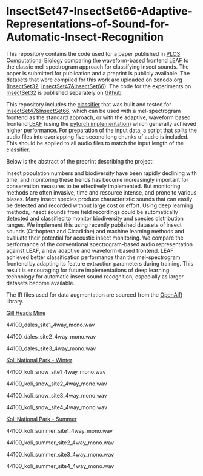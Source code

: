 # InsectSet47-InsectSet66-Adaptive-Representations-of-Sound-for-Automatic-Insect-Recognition

This repository contains the code used for a paper published in [PLOS Computational Biology](https://doi.org/10.1371/journal.pcbi.1011541) comparing the waveform-based frontend [LEAF](https://github.com/google-research/leaf-audio) to the classic mel-spectrogram approach for classifying insect sounds. The paper is submitted for publication and a preprint is publicly available. The datasets that were compiled for this work are uploaded on zenodo.org ([InsectSet32](https://zenodo.org/record/7072196), [InsectSet47&InsectSet66](https://zenodo.org/record/7828439)). The code for the experiments on [InsectSet32](https://zenodo.org/record/7072196) is published separately on [Github](https://github.com/mariusfaiss/InsectSet32-Adaptive-Representations-of-Sound-for-Automatic-Insect-Recognition).

This repository includes the [classifier](https://github.com/mariusfaiss/InsectSet47-InsectSet66-Adaptive-Representations-of-Sound-for-Automatic-Insect-Recognition/blob/main/LEAF_Mel_Model.py) that was built and tested for [InsectSet47&InsectSet66](https://zenodo.org/records/8252141), which can be used with a mel-spectrogram frontend as the standard approach, or with the adaptive, waveform based frontend [LEAF](https://github.com/google-research/leaf-audio) (using the [pytorch implementation](https://github.com/SarthakYadav/leaf-pytorch)) which generally achieved higher performance. For preparation of the input data, a [script that splits](https://github.com/mariusfaiss/InsectSet47-InsectSet66-Adaptive-Representations-of-Sound-for-Automatic-Insect-Recognition/blob/main/SplitAudioChunks.py) the audio files into overlapping five second long chunks of audio is included. This should be applied to all audio files to match the input length of the classifier.

Below is the abstract of the preprint describing the project:

Insect population numbers and biodiversity have been rapidly declining with time, and monitoring these trends has become increasingly important for conservation measures to be effectively implemented. But monitoring methods are often invasive, time and resource intense, and prone to various biases. Many insect species produce characteristic sounds that can easily be detected and recorded without large cost or effort. Using deep learning methods, insect sounds from field recordings could be automatically detected and classified to monitor biodiversity and species distribution ranges. We implement this using recently published datasets of insect sounds (Orthoptera and Cicadidae) and machine learning methods and evaluate their potential for acoustic insect monitoring. We compare the performance of the conventional spectrogram-based audio representation against LEAF, a new adaptive and waveform-based frontend. LEAF achieved better classification performance than the mel-spectrogram frontend by adapting its feature extraction parameters during training. This result is encouraging for future implementations of deep learning technology for automatic insect sound recognition, especially as larger datasets become available.

The IR files used for data augmentation are sourced from the [OpenAIR](https://www.openairlib.net) library.

[Gill Heads Mine](https://www.openair.hosted.york.ac.uk/?page_id=494)

44100_dales_site1_4way_mono.wav

44100_dales_site2_4way_mono.wav

44100_dales_site3_4way_mono.wav

[Koli National Park - Winter](https://www.openair.hosted.york.ac.uk/?page_id=584)

44100_koli_snow_site1_4way_mono.wav

44100_koli_snow_site2_4way_mono.wav

44100_koli_snow_site3_4way_mono.wav

44100_koli_snow_site4_4way_mono.wav

[Koli National Park - Summer](https://www.openair.hosted.york.ac.uk/?page_id=577)

44100_koli_summer_site1_4way_mono.wav

44100_koli_summer_site2_4way_mono.wav

44100_koli_summer_site3_4way_mono.wav

44100_koli_summer_site4_4way_mono.wav
